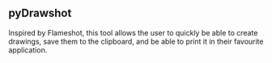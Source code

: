## pyDrawshot 

Inspired by Flameshot, this tool allows the user to quickly be able to create drawings, save them to the clipboard, and be able to print it in their favourite application.
